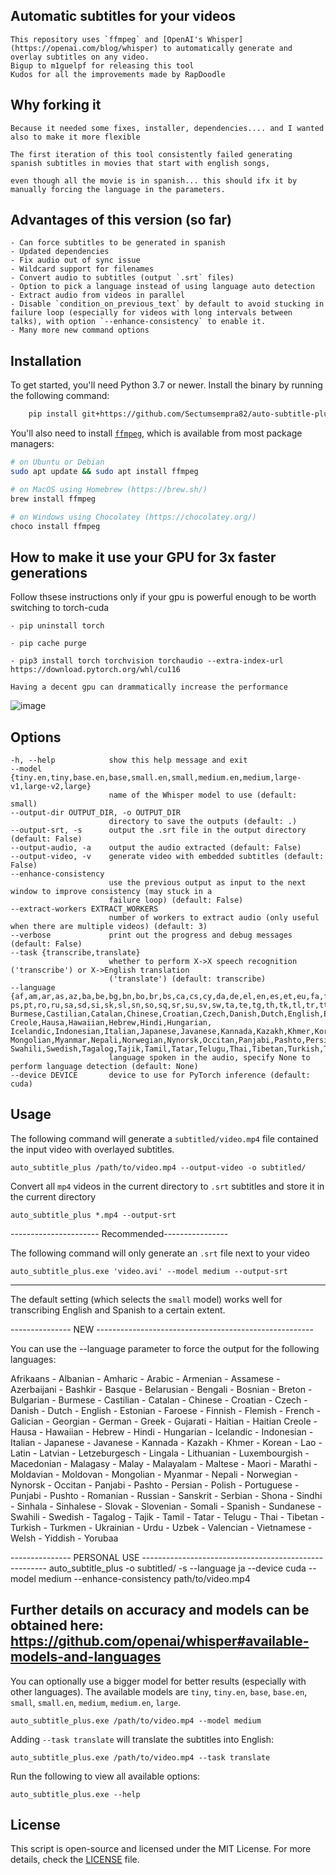 ## Automatic subtitles for your videos

    This repository uses `ffmpeg` and [OpenAI's Whisper](https://openai.com/blog/whisper) to automatically generate and overlay subtitles on any video.
    Bigup to m1guelpf for releasing this tool
    Kudos for all the improvements made by RapDoodle

## Why forking it 

    Because it needed some fixes, installer, dependencies.... and I wanted also to make it more flexible

    The first iteration of this tool consistently failed generating spanish subtitles in movies that start with english songs,

    even though all the movie is in spanish... this should ifx it by manually forcing the language in the parameters.

## Advantages of this version (so far)

    - Can force subtitles to be generated in spanish
    - Updated dependencies
    - Fix audio out of sync issue
    - Wildcard support for filenames
    - Convert audio to subtitles (output `.srt` files)
    - Option to pick a language instead of using language auto detection
    - Extract audio from videos in parallel
    - Disable `condition_on_previous_text` by default to avoid stucking in failure loop (especially for videos with long intervals between talks), with option `--enhance-consistency` to enable it.
    - Many more new command options


## Installation

To get started, you'll need Python 3.7 or newer. Install the binary by running the following command:

```bash
    pip install git+https://github.com/Sectumsempra82/auto-subtitle-plus.gi
```

You'll also need to install [`ffmpeg`](https://ffmpeg.org/), which is available from most package managers:

```bash
# on Ubuntu or Debian
sudo apt update && sudo apt install ffmpeg

# on MacOS using Homebrew (https://brew.sh/)
brew install ffmpeg

# on Windows using Chocolatey (https://chocolatey.org/)
choco install ffmpeg
```

## How to make it use your GPU for 3x faster generations

Follow thsese instructions only if your gpu is powerful enough to be worth switching to torch-cuda

    - pip uninstall torch

    - pip cache purge
    
    - pip3 install torch torchvision torchaudio --extra-index-url https://download.pytorch.org/whl/cu116
    
    Having a decent gpu can drammatically increase the performance
    
![image](https://user-images.githubusercontent.com/19196549/221421292-fc09b38e-c3aa-46e3-8684-e46c1e4cc691.png)
	

## Options

    -h, --help            show this help message and exit
    --model {tiny.en,tiny,base.en,base,small.en,small,medium.en,medium,large-v1,large-v2,large}
                          name of the Whisper model to use (default: small)
    --output-dir OUTPUT_DIR, -o OUTPUT_DIR
                          directory to save the outputs (default: .)
    --output-srt, -s      output the .srt file in the output directory (default: False)
    --output-audio, -a    output the audio extracted (default: False)
    --output-video, -v    generate video with embedded subtitles (default: False)
    --enhance-consistency
                          use the previous output as input to the next window to improve consistency (may stuck in a
                          failure loop) (default: False)
    --extract-workers EXTRACT_WORKERS
                          number of workers to extract audio (only useful when there are multiple videos) (default: 3)
    --verbose             print out the progress and debug messages (default: False)
    --task {transcribe,translate}
                          whether to perform X->X speech recognition ('transcribe') or X->English translation
                          ('translate') (default: transcribe)
    --language {af,am,ar,as,az,ba,be,bg,bn,bo,br,bs,ca,cs,cy,da,de,el,en,es,et,eu,fa,fi,fo,fr,gl,gu,ha,haw,he,hi,hr,ht,hu,hy,id,is,it,ja,jw,ka,kk,km,kn,ko,la,lb,ln,lo,lt,lv,mg,mi,mk,ml,mn,mr,ms,mt,my,ne,nl,nn,no,oc,pa,pl, ps,pt,ro,ru,sa,sd,si,sk,sl,sn,so,sq,sr,su,sv,sw,ta,te,tg,th,tk,tl,tr,tt,uk,ur,uz,vi,yi,yo,zh,Afrikaans,Albanian,Amharic,Arabic,Armenian,Assamese,Azerbaijani,Bashkir,Basque,Belarusian,Bengali,Bosnian,Breton,Bulgarian, Burmese,Castilian,Catalan,Chinese,Croatian,Czech,Danish,Dutch,English,Estonian,Faroese,Finnish,Flemish,French,Galician,Georgian,German,Greek,Gujarati,Haitian,Haitian Creole,Hausa,Hawaiian,Hebrew,Hindi,Hungarian,  Icelandic,Indonesian,Italian,Japanese,Javanese,Kannada,Kazakh,Khmer,Korean,Lao,Latin,Latvian,Letzeburgesch,Lingala,Lithuanian,Luxembourgish,Macedonian,Malagasy,Malay,Malayalam,Maltese,Maori,Marathi,Moldavian,Moldovan, Mongolian,Myanmar,Nepali,Norwegian,Nynorsk,Occitan,Panjabi,Pashto,Persian,Polish,Portuguese,Punjabi,Pushto,Romanian,Russian,Sanskrit,Serbian,Shona,Sindhi,Sinhala,Sinhalese,Slovak,Slovenian,Somali,Spanish,Sundanese,   Swahili,Swedish,Tagalog,Tajik,Tamil,Tatar,Telugu,Thai,Tibetan,Turkish,Turkmen,Ukrainian,Urdu,Uzbek,Valencian,Vietnamese,Welsh,Yiddish,Yoruba}
                          language spoken in the audio, specify None to perform language detection (default: None)
    --device DEVICE       device to use for PyTorch inference (default: cuda)


## Usage

The following command will generate a `subtitled/video.mp4` file contained the input video with overlayed subtitles.

    auto_subtitle_plus /path/to/video.mp4 --output-video -o subtitled/

Convert all `mp4` videos in the current directory to `.srt` subtitles and store it in the current directory

    auto_subtitle_plus *.mp4 --output-srt

---------------------- Recommended----------------

The following command will only generate an `.srt` file next to your video

    auto_subtitle_plus.exe 'video.avi' --model medium --output-srt

--------------------------------------------------

The default setting (which selects the `small` model) works well for transcribing English and Spanish to a certain extent.

--------------- NEW ------------------------------------------------------

You can use the --language parameter to force the output for the following languages:

Afrikaans
	- Albanian
	- Amharic
	- Arabic
	- Armenian
	- Assamese
	- Azerbaijani
	- Bashkir
	- Basque
	- Belarusian
	- Bengali
	- Bosnian
	- Breton
	- Bulgarian
	- Burmese
	- Castilian
	- Catalan
	- Chinese
	- Croatian
	- Czech
	- Danish
	- Dutch
	- English
	- Estonian
	- Faroese
	- Finnish
	- Flemish
	- French
	- Galician
	- Georgian
	- German
	- Greek
	- Gujarati
	- Haitian
	- Haitian Creole
	- Hausa
	- Hawaiian
	- Hebrew
	- Hindi
	- Hungarian
	- Icelandic
	- Indonesian
	- Italian
	- Japanese
	- Javanese
	- Kannada
	- Kazakh
	- Khmer
	- Korean
	- Lao
	- Latin
	- Latvian
	- Letzeburgesch
	- Lingala
	- Lithuanian
	- Luxembourgish
	- Macedonian
	- Malagasy
	- Malay
	- Malayalam
	- Maltese
	- Maori
	- Marathi
	- Moldavian
	- Moldovan
	- Mongolian
	- Myanmar
	- Nepali
	- Norwegian
	- Nynorsk
	- Occitan
	- Panjabi
	- Pashto
	- Persian
	- Polish
	- Portuguese
	- Punjabi
	- Pushto
	- Romanian
	- Russian
	- Sanskrit
	- Serbian
	- Shona
	- Sindhi
	- Sinhala
	- Sinhalese
	- Slovak
	- Slovenian
	- Somali
	- Spanish
	- Sundanese
	- Swahili
	- Swedish
	- Tagalog
	- Tajik
	- Tamil
	- Tatar
	- Telugu
	- Thai
	- Tibetan
	- Turkish
	- Turkmen
	- Ukrainian
	- Urdu
	- Uzbek
	- Valencian
	- Vietnamese
	- Welsh
	- Yiddish
	- Yorubaa

--------------- PERSONAL USE ------------------------------------------------------
auto_subtitle_plus -o subtitled/ -s --language ja --device cuda --model medium --enhance-consistency path/to/video.mp4


Further details on accuracy and models can be obtained here: https://github.com/openai/whisper#available-models-and-languages
--------------------------------------------------------------------------

You can optionally use a bigger model for better results (especially with other languages). The available models are `tiny`, `tiny.en`, `base`, `base.en`, `small`, `small.en`, `medium`, `medium.en`, `large`.

    auto_subtitle_plus.exe /path/to/video.mp4 --model medium 

Adding `--task translate` will translate the subtitles into English:

    auto_subtitle_plus.exe /path/to/video.mp4 --task translate

Run the following to view all available options:

    auto_subtitle_plus.exe --help

## License

This script is open-source and licensed under the MIT License. For more details, check the [LICENSE](LICENSE) file.
